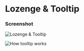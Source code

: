 # Lozenge & Tooltip

### Screenshot

![Lozenge & Tooltip](https://user-images.githubusercontent.com/19285811/69316609-2aade300-0c74-11ea-8430-874f628eef09.png)

![How tooltip works](https://user-images.githubusercontent.com/19285811/69317060-18807480-0c75-11ea-9188-720ae0021937.gif)
